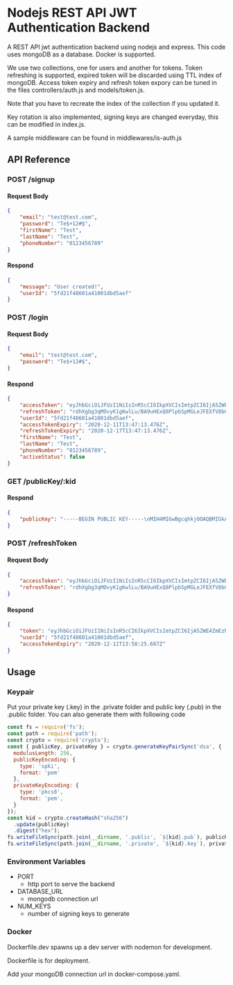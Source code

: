 # Nodejs REST API JWT Authentication Backend
A REST API jwt authentication backend using nodejs and express. This code uses mongoDB as a database. Docker is supported.

We use two collections, one for users and another for tokens. Token refreshing is supported, expired token will be discarded using TTL index of mongoDB.
Access token expiry and refresh token expory can be tuned in the files controllers/auth.js and models/token.js.

Note that you have to recreate the index of the collection if you updated it.

Key rotation is also implemented, signing keys are changed everyday, this can be modified in index.js.

A sample middleware can be found in middlewares/is-auth.js
## **API Reference**
### POST /signup
#### Request Body
```json
{
    "email": "test@test.com",
    "password": "Te$+12#$",
    "firstName": "Test",
    "lastName": "Test",
    "phoneNumber": "0123456789"
}
```
#### Respond
```json
{
    "message": "User created!",
    "userId": "5fd21f48601a41001dbd5aef"
}
```
### POST /login
#### Request Body
```json
{
    "email": "test@test.com",
    "password": "Te$+12#$",
}
```
#### Respond
```json
{
    "accessToken": "eyJhbGciOiJFUzI1NiIsInR5cCI6IkpXVCIsImtpZCI6IjA5ZWE4ZmEzNjg0OWVjMjQ1M2Q0YTEyMDg3MDBjMDg2NDlmYzc2MDk1OTRjMTdjMzRmYzE0MTRmYzkxZDgyMjcifQ.eyJlbWFpbCI6InRlc3RAdGVzdC5jb20iLCJ1c2VySWQiOiI1ZmQyMWY0ODYwMWE0MTAwMWRiZDVhZWYiLCJpYXQiOjE2MDc2MDgwMzMsImV4cCI6MTYwNzY5NDQzM30.AAAAAANnSrz4foRuIGGhj46YRajaKO0dHLoKqHJLKLoAAAAAfbmYrk9WMFWmsG9yUPZdQCxug6kGMJEIgHUIfA",
    "refreshToken": "rdhXgbg3qMOvyK1gKwlLu/BA9uHExQ8PlpbSpMGLeJFEXfV8bGCj3n5/R+aXZOEzWovXTu+tirUuJPIycuXc45cQRPYh6LGG+WerPqfHnYaUlpTL6cic5q2vV5Vu491CSRt8X8ku3bIbJ0W2rJe3lvPKYkGEYbPoADdf4O6zac8=",
    "userId": "5fd21f48601a41001dbd5aef",
    "accessTokenExpiry": "2020-12-11T13:47:13.476Z",
    "refreshTokenExpiry": "2020-12-17T13:47:13.476Z",
    "firstName": "Test",
    "lastName": "Test",
    "phoneNumber": "0123456789",
    "activeStatus": false
}
```
### GET /publicKey/:kid
#### Respond
```json
{
    "publicKey": "-----BEGIN PUBLIC KEY-----\nMIH4MIGwBgcqhkjOOAQBMIGkAkEAj4aTuWBoIXeqR4KnU+1n23d5yi/7dLR6YKow\n4eAU3V/H3slcaLJmckYZZH/zhFM8IzFdpnWqoA+hzYjMl3DarwIdAIsq1rlf4jgg\nrqv6CXRWIRtZOv5vQOWFJ+rpKlMCQBFL896oT0lPsxhs7P8zMsBrR18M1OE+BhN1\nWuDwUXnQaNeLZCrWS7TDLOt6Q5t8gIklQi5I1Za2bqMOmy74HF0DQwACQG/j5qi0\nzNuV4Xep++BKjOwLv4y9mKvS92BiK2sAnTufLqGI/ZEZqr0MineNpmVXbxBoSgWw\nWnPKL7a42Lamo/Q=\n-----END PUBLIC KEY-----\n"
}
```
### POST /refreshToken
#### Request Body
```json
{
    "accessToken": "eyJhbGciOiJFUzI1NiIsInR5cCI6IkpXVCIsImtpZCI6IjA5ZWE4ZmEzNjg0OWVjMjQ1M2Q0YTEyMDg3MDBjMDg2NDlmYzc2MDk1OTRjMTdjMzRmYzE0MTRmYzkxZDgyMjcifQ.eyJlbWFpbCI6InRlc3RAdGVzdC5jb20iLCJ1c2VySWQiOiI1ZmQyMWY0ODYwMWE0MTAwMWRiZDVhZWYiLCJpYXQiOjE2MDc2MDgwMzMsImV4cCI6MTYwNzY5NDQzM30.AAAAAANnSrz4foRuIGGhj46YRajaKO0dHLoKqHJLKLoAAAAAfbmYrk9WMFWmsG9yUPZdQCxug6kGMJEIgHUIfA",
    "refreshToken": "rdhXgbg3qMOvyK1gKwlLu/BA9uHExQ8PlpbSpMGLeJFEXfV8bGCj3n5/R+aXZOEzWovXTu+tirUuJPIycuXc45cQRPYh6LGG+WerPqfHnYaUlpTL6cic5q2vV5Vu491CSRt8X8ku3bIbJ0W2rJe3lvPKYkGEYbPoADdf4O6zac8="
}
```
#### Respond
```json
{
    "token": "eyJhbGciOiJFUzI1NiIsInR5cCI6IkpXVCIsImtpZCI6IjA5ZWE4ZmEzNjg0OWVjMjQ1M2Q0YTEyMDg3MDBjMDg2NDlmYzc2MDk1OTRjMTdjMzRmYzE0MTRmYzkxZDgyMjcifQ.eyJ1c2VySWQiOiI1ZmQyMWY0ODYwMWE0MTAwMWRiZDVhZWYiLCJpYXQiOjE2MDc2MDg3MDUsImV4cCI6MTYwNzY5NTEwNX0.AAAAAISgA-S1UllqAni924esohWowfEqOei38FEHeegAAAAAdFM0e-sKpoRhYFnHtvYZCGEmE8M2s0_Q2IbG-w",
    "userId": "5fd21f48601a41001dbd5aef",
    "accessTokenExpiry": "2020-12-11T13:58:25.687Z"
}
```

## **Usage**
### Keypair
Put your private key (.key) in the .private folder and public key (.pub) in the .public folder. You can also generate them with following code
```javascript
const fs = require('fs');
const path = require('path');
const crypto = require('crypto');
const { publicKey, privateKey } = crypto.generateKeyPairSync('dsa', {
  modulusLength: 256,
  publicKeyEncoding: {
    type: 'spki',
    format: 'pem'
  },
  privateKeyEncoding: {
    type: 'pkcs8',
    format: 'pem',
  }
});
const kid = crypto.createHash("sha256")
  .update(publicKey)
  .digest("hex");
fs.writeFileSync(path.join(__dirname, '.public', `${kid}.pub`), publicKey);
fs.writeFileSync(path.join(__dirname, '.private', `${kid}.key`), privateKey);
```
### Environment Variables
* PORT
  * http port to serve the backend
* DATABASE_URL
  * mongodb connection url
* NUM_KEYS
  * number of signing keys to generate
### Docker
Dockerfile.dev spawns up a dev server with nodemon for development.

Dockerfile is for deployment.

Add your mongoDB connection url in docker-compose.yaml.
